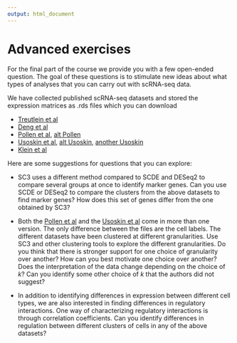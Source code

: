 ```yaml
---
output: html_document
---
```


# Advanced exercises

For the final part of the course we provide you with a few open-ended
question. The goal of these questions is to stimulate new ideas about
what types of analyses that you can carry out with scRNA-seq data.

We have collected published scRNA-seq datasets and stored the
expression matrices as .rds files which you can download

* [Treutlein et al](https://www.dropbox.com/s/2964wgz27vn0jv1/treutlein.rds?dl=0)
* [Deng et al](https://www.dropbox.com/s/l6ycsod5qb4ryuz/deng.rds?dl=0)
* [Pollen et al](https://www.dropbox.com/s/fxpjno6sl3ui644/pollen1.rds?dl=0), [alt Pollen](https://www.dropbox.com/s/fxpjno6sl3ui644/pollen1.rds?dl=0)
* [Usoskin et al](https://www.dropbox.com/s/fxpjno6sl3ui644/pollen1.rds?dl=0), [alt Usoskin](https://www.dropbox.com/s/fxpjno6sl3ui644/pollen1.rds?dl=0), [another Usoskin](https://www.dropbox.com/s/fxpjno6sl3ui644/pollen1.rds?dl=0)
* [Klein et al](https://www.dropbox.com/s/pzj5mt8w8q2nl8p/klein.rds?dl=0)

Here are some suggestions for questions that you can explore:

* SC3 uses a different method compared to SCDE and DESeq2 to compare
  several groups at once to identify marker genes. Can you use SCDE or
  DESeq2 to compare the clusters from the above datasets to find
  marker genes? How does this set of genes differ from the one
  obtained by SC3?

* Both the [Pollen et
  al](http://www.nature.com/nbt/journal/v32/n10/abs/nbt.2967.html) and
  the [Usoskin et
  al](http://www.nature.com/neuro/journal/v18/n1/abs/nn.3881.html)
  come in more than one version. The only difference between the files
  are the cell labels. The different datasets have been clustered at
  different granularities. Use SC3 and other clustering tools to
  explore the different granularities. Do you think that there is
  stronger support for one choice of granularity over another? How can
  you best motivate one choice over another? Does the interpretation
  of the data change depending on the choice of $k$? Can you identify
  some other choice of $k$ that the authors did not suggest?

* In addition to identifying differences in expression between
  different cell types, we are also interested in finding differences
  in regulatory interactions. One way of characterizing regulatory
  interactions is through correlation coefficients. Can you identify
  differences in regulation between different clusters of cells in any
  of the above datasets?

